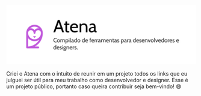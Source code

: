 ![Atena](./Banner.png)

Criei o Atena com o intuito de reunir em um projeto todos os links que eu julguei ser útil para meu trabalho como desenvolvedor e designer.  Esse é um projeto público, portanto caso queira contribuir seja bem-vindo!  :smile:
